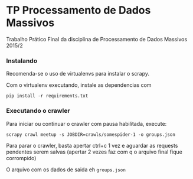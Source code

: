# TP Processamento de Dados Massivos
Trabalho Prático Final da disciplina de Processamento de Dados Massivos 2015/2

### Instalando

Recomenda-se o uso de virtualenvs para instalar o scrapy.

Com o virtualenv executando, instale as dependencias com

`pip install -r requirements.txt`

### Executando o crawler

Para iniciar ou continuar o crawler com pausa habilitada, execute:

`scrapy crawl meetup -s JOBDIR=crawls/somespider-1 -o groups.json`

Para parar o crawler, basta apertar ctrl+c 1 vez e aguardar as requests pendentes serem salvas (apertar 2 vezes faz com q o arquivo final fique corrompido)

O arquivo com os dados de saida eh `groups.json`